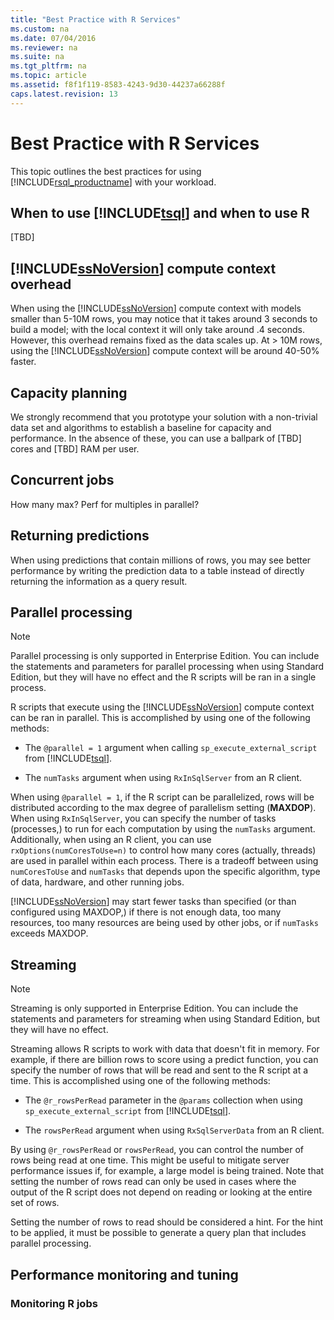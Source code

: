 ```yaml
---
title: "Best Practice with R Services"
ms.custom: na
ms.date: 07/04/2016
ms.reviewer: na
ms.suite: na
ms.tgt_pltfrm: na
ms.topic: article
ms.assetid: f8f1f119-8583-4243-9d30-44237a66288f
caps.latest.revision: 13
---
```

# Best Practice with R Services
This topic outlines the best practices for using [!INCLUDE[rsql_productname](../../Topics/TopicNameContainA/includes/rsql_productname_md.md)] with your workload.  
  
## When to use [!INCLUDE[tsql](../../Topics/TopicNameContainA/includes/tsql_md.md)] and when to use R  
 [TBD]  
  
## [!INCLUDE[ssNoVersion](../../Topics/TopicNameContainA/includes/ssNoVersion_md.md)] compute context overhead  
 When using the [!INCLUDE[ssNoVersion](../../Topics/TopicNameContainA/includes/ssNoVersion_md.md)] compute context with models smaller than 5-10M rows, you may notice that it takes around 3 seconds to build a model; with the local context it will only take around .4 seconds. However, this overhead remains fixed as the data scales up. At > 10M rows, using the [!INCLUDE[ssNoVersion](../../Topics/TopicNameContainA/includes/ssNoVersion_md.md)] compute context will be around 40-50% faster.  
  
## Capacity planning  
 We strongly recommend that you prototype your solution with a non-trivial data set and algorithms to establish a baseline for capacity and performance. In the absence of these, you can use a ballpark of [TBD] cores and [TBD] RAM per user.  
  
## Concurrent jobs  
 How many max? Perf for multiples in parallel?  
  
## Returning predictions  
 When using predictions that contain millions of rows, you may see better performance by writing the prediction data to a table instead of directly returning the information as a query result.  
  
## Parallel processing  
  
> [!NOTE]  
>  Parallel processing  is only supported in Enterprise Edition. You can include the statements and parameters for parallel processing when using Standard Edition, but they will have no effect and the R scripts will be ran in a single process.  
  
 R scripts that execute using the [!INCLUDE[ssNoVersion](../../Topics/TopicNameContainA/includes/ssNoVersion_md.md)] compute context can be ran in parallel. This is accomplished by using one of the following methods:  
  
-   The `@parallel = 1` argument when calling `sp_execute_external_script` from [!INCLUDE[tsql](../../Topics/TopicNameContainA/includes/tsql_md.md)].  
  
-   The  `numTasks` argument when using `RxInSqlServer` from an R client.  
  
 When using `@parallel = 1`,  if the R script can be parallelized, rows will be distributed according to the max degree of parallelism  setting (**MAXDOP**). When using `RxInSqlServer`, you can specify the number of tasks (processes,) to run for each computation by using the `numTasks` argument. Additionally, when using an R client, you can use `rxOptions(numCoresToUse=n)` to control how many cores (actually, threads) are used in parallel within each process. There is a tradeoff between using `numCoresToUse` and `numTasks` that depends upon the specific algorithm, type of data, hardware, and other running jobs.  
  
 [!INCLUDE[ssNoVersion](../../Topics/TopicNameContainA/includes/ssNoVersion_md.md)] may start fewer tasks than specified (or than configured using MAXDOP,) if there is not enough data, too many resources, too many resources are being used by other jobs, or if `numTasks` exceeds MAXDOP.  
  
## Streaming  
  
> [!NOTE]  
>  Streaming  is only supported in Enterprise Edition. You can include the statements and parameters for streaming when using Standard Edition, but they will have no effect.  
  
 Streaming allows R scripts to work with data that doesn't fit in memory. For example, if there are billion rows to score using a predict function, you can specify the number of rows that will be read and sent to the R script at a time. This is accomplished using one of the following methods:  
  
-   The `@r_rowsPerRead` parameter in the `@params` collection when using `sp_execute_external_script` from [!INCLUDE[tsql](../../Topics/TopicNameContainA/includes/tsql_md.md)].  
  
-   The `rowsPerRead` argument when using `RxSqlServerData` from an R client.  
  
 By using `@r_rowsPerRead` or `rowsPerRead`, you can control the number of rows being read at one time. This might be useful to mitigate server performance issues if, for example, a large model is being trained. Note that setting the number of rows read can only be used in cases where the output of the R script does not depend on reading or looking at the entire set of rows.  
  
 Setting the number of rows to read should be considered a hint. For the hint to be applied, it must be possible to generate a query plan that includes parallel processing.  
  
## Performance monitoring and tuning  
  
### Monitoring R jobs
